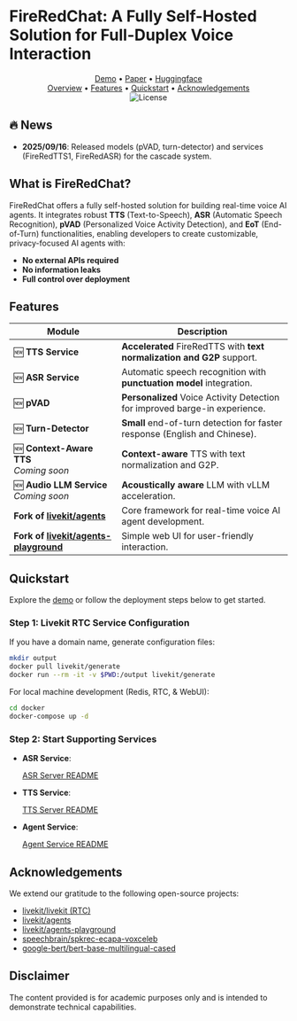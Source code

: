 # FireRedChat: A Fully Self-Hosted Solution for Full-Duplex Voice Interaction

<div align="center">
  <a href="https://fireredteam.github.io/demos/firered_chat/">Demo</a> •
  <a href="https://arxiv.org/pdf/2509.06502">Paper</a> •
  <a href="https://huggingface.co/FireRedTeam">Huggingface</a>
</div>

<div align="center">
  <a href="#what-is-fireredchat">Overview</a> •
  <a href="#features">Features</a> •
  <a href="#quickstart">Quickstart</a> •
  <a href="#acknowledgements">Acknowledgements</a>
  <br>
  <img alt="License" src="https://img.shields.io/badge/license-Apache%202.0-blue.svg">
</div>

## 🔥 News
- **2025/09/16**: Released models (pVAD, turn-detector) and services (FireRedTTS1, FireRedASR) for the cascade system.

## What is FireRedChat?

FireRedChat offers a fully self-hosted solution for building real-time voice AI agents. It integrates robust **TTS** (Text-to-Speech), **ASR** (Automatic Speech Recognition), **pVAD** (Personalized Voice Activity Detection), and **EoT** (End-of-Turn) functionalities, enabling developers to create customizable, privacy-focused AI agents with:

- **No external APIs required**
- **No information leaks**
- **Full control over deployment**

## Features

| **Module** | **Description** |
|------------|-------------|
| 🆕 **TTS Service** | **Accelerated** FireRedTTS with **text normalization and G2P** support. |
| 🆕 **ASR Service** | Automatic speech recognition with **punctuation model** integration. |
| 🆕 **pVAD** | **Personalized** Voice Activity Detection for improved barge-in experience. |
| 🆕 **Turn-Detector** | **Small** end-of-turn detection for faster response (English and Chinese). |
| 🆕 **Context-Aware TTS** <br> *Coming soon* | **Context-aware** TTS with text normalization and G2P. |
| 🆕 **Audio LLM Service** <br> *Coming soon* | **Acoustically aware** LLM with vLLM acceleration. |
| **Fork of [livekit/agents](https://github.com/livekit/agents)** | Core framework for real-time voice AI agent development. |
| **Fork of [livekit/agents-playground](https://github.com/livekit/agents-playground)** | Simple web UI for user-friendly interaction. |

## Quickstart

Explore the [demo](https://fireredteam.github.io/demos/firered_chat/) or follow the deployment steps below to get started.

### Step 1: Livekit RTC Service Configuration
If you have a domain name, generate configuration files:
```bash
mkdir output
docker pull livekit/generate
docker run --rm -it -v $PWD:/output livekit/generate
```

For local machine development (Redis, RTC, & WebUI):
```bash
cd docker
docker-compose up -d
```

### Step 2: Start Supporting Services

- **ASR Service**:

  [ASR Server README](./fireredasr-server/README.md)

- **TTS Service**:

  [TTS Server README](./fireredtts-server/README.md)

- **Agent Service**:

  [Agent Service README](./agents/README.md)


## Acknowledgements

We extend our gratitude to the following open-source projects:
- [livekit/livekit (RTC)](https://github.com/livekit/livekit)
- [livekit/agents](https://github.com/livekit/agents)
- [livekit/agents-playground](https://github.com/livekit/agents-playground)
- [speechbrain/spkrec-ecapa-voxceleb](https://huggingface.co/speechbrain/spkrec-ecapa-voxceleb)
- [google-bert/bert-base-multilingual-cased](https://huggingface.co/google-bert/bert-base-multilingual-cased)

## Disclaimer
The content provided is for academic purposes only and is intended to demonstrate technical capabilities.

